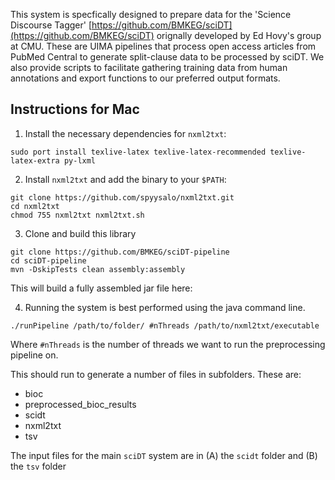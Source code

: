This system is specfically designed to prepare data for the 'Science Discourse Tagger' [https://github.com/BMKEG/sciDT](https://github.com/BMKEG/sciDT) orignally developed by Ed Hovy's group at CMU. These are UIMA pipelines that process open access articles from PubMed Central to generate split-clause data to be processed by sciDT. We also provide scripts to facilitate gathering training data from human annotations and export functions to our preferred output formats. 

## Instructions for Mac

1. Install the necessary dependencies for `nxml2txt`:

 ```Shell
 sudo port install texlive-latex texlive-latex-recommended texlive-latex-extra py-lxml
 ```

2. Install `nxml2txt` and add the binary to your `$PATH`:

 ```Shell
 git clone https://github.com/spyysalo/nxml2txt.git
 cd nxml2txt
 chmod 755 nxml2txt nxml2txt.sh
 ```

3. Clone and build this library

 ```Shell
 git clone https://github.com/BMKEG/sciDT-pipeline
 cd sciDT-pipeline
 mvn -DskipTests clean assembly:assembly
 ```

This will build a fully assembled jar file here: 

4. Running the system is best performed using the java command line. 

 ```Shell
 ./runPipeline /path/to/folder/ #nThreads /path/to/nxml2txt/executable
 ```
Where `#nThreads` is the number of threads we want to run the preprocessing pipeline on. 

This should run to generate a number of files in subfolders. These are:

* bioc				
* preprocessed_bioc_results
* scidt		
* nxml2txt			
* tsv

The input files for the main `sciDT` system are in (A) the `scidt` folder and (B) the `tsv` folder 
